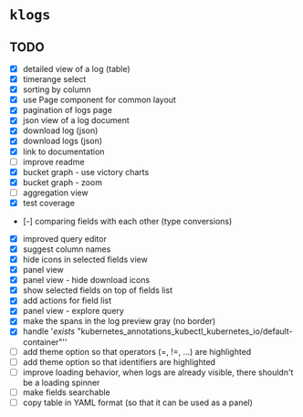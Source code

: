 # `klogs`

## TODO

- [x] detailed view of a log (table)
- [x] timerange select
- [x] sorting by column
- [x] use Page component for common layout
- [x] pagination of logs page
- [x] json view of a log document
- [x] download log (json) 
- [x] download logs (json) 
- [x] link to documentation
- [ ] improve readme
- [x] bucket graph - use victory charts
- [x] bucket graph - zoom
- [ ] aggregation view
- [x] test coverage
- [-] comparing fields with each other (type conversions)
- [x] improved query editor
- [x] suggest column names
- [x] hide icons in selected fields view
- [x] panel view
- [x] panel view - hide download icons
- [x] show selected fields on top of fields list
- [x] add actions for field list
- [x] panel view - explore query
- [x] make the spans in the log preview gray (no border)
- [x] handle '_exists_ "kubernetes_annotations_kubectl_kubernetes_io/default-container"''
- [ ] add theme option so that operators (=, !=, ...) are highlighted
- [ ] add theme option so that identifiers are highlighted
- [ ] improve loading behavior, when logs are already visible, there shouldn't be a loading spinner
- [ ] make fields searchable
- [ ] copy table in YAML format (so that it can be used as a panel)
